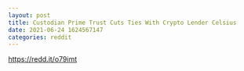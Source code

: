 ```yaml
--- 
layout: post 
title: Custodian Prime Trust Cuts Ties With Crypto Lender Celsius 
date: 2021-06-24 1624567147 
categories: reddit 
--- 
```

https://redd.it/o79imt
